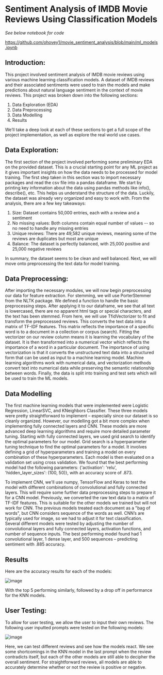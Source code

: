 # Sentiment Analysis of IMDB Movie Reviews Using Classification Models

*See below notebook for code*

https://github.com/ohovey1/movie_sentiment_analysis/blob/main/ml_models.ipynb

## Introduction:
This project involved sentiment analysis of IMDB movie reviews using various machine
learning classification models. A dataset of IMDB reviews and their associated sentiments
were used to train the models and make predictions about natural language sentiment in the
context of movie reviews. This project was broken down into the following sections:

1. Data Exploration (EDA)
2. Data Preprocessing
3. Data Modelling
4. Results

We’ll take a deep look at each of these sections to get a full scope of the project
implementation, as well as explore the real world use cases.

## Data Exploration:
The first section of the project involved performing some preliminary EDA on the provided
dataset. This is a crucial starting point for any ML project as it gives important insights on
how the data needs to be processed for model training. The first step taken in this section was
to import necessary packages and read the csv file into a pandas dataframe. We start by
printing key information about the data using pandas methods like info(), describe(), etc. This
helps us understand the structure of the data. Luckily, the dataset was already very organized
and easy to work with. From the analysis, there are a few key takeaways:

1. Size: Dataset contains 50,000 entries, each with a review and a sentiment
2. No missing values: Both columns contain equal number of values -- so no need to
handle any missing entries
3. Unique reviews: There are 49,582 unique reviews, meaning some of the reviews
are duplicates but most are unique
4. Balance: The dataset is perfectly balanced, with 25,000 positive and 25,000
negative reviews

In summary, the dataset seems to be clean and well balanced. Next, we will move onto
preprocessing the text data for model training.

## Data Preprocessing:
After importing the necessary modules, we will now begin preprocessing our data for feature
extraction. For stemming, we will use PorterStemmer from the NLTK package. We defined a
function to handle the basic preprocessing steps. After applying it to our dataframe, we see
that all text is lowercased, there are no apparent html tags or special characters, and the text
has been stemmed.
From here, we will use TfidVectorizer to fit and transform the preprocessed reviews. This
converts the text data into a matrix of TF-IDF features. This matrix reflects the importance of
a specific word is to a document in a collection or corpus (search). Fitting the vectorizer on
our review column means it is learning the vocabulary of the dataset. It is then transformed
into a numerical vector which reflects the importance of a word in a particular document. The
importance of using vectorization is that it converts the unstructured text data into a
structured form that can be used as input to a machine learning model. Machine learning
algorithms work with numerical data, and vectorization methods convert text into numerical
data while preserving the semantic relationship between words. Finally, the data is split into
training and test sets which will be used to train the ML models.

## Data Modelling
The first machine learning models that were implemented were Logistic Regression,
LinearSVC, and KNeighbors Classifier. These three models were pretty straightforward to
implement – especially since our dataset is so cleanly organized. However, our modelling got
a bit more complex when implementing fully connected layers and CNN. These models are
more advanced deep learning algorithms and require more detailed parameter tuning.
Starting with fully connected layers, we used grid search to identify the optimal parameters
for our model. Grid search is a hyperparameter tuning technique to find the optimal
parameters for a model. It involves defining a grid of hyperparameters and training a model
on every combination of these hyperparameters. Each model is then evaluated on a validation
set using cross validation. We found that the best performing model had the following
parameters: {'activation': 'relu', 'hidden_layer_sizes': (100, 50)}, with an accuracy score of
.873.

To implement CNN, we'll use numpy, TensorFlow and Keras to test the model with different
combinations of convolutional and fully connected layers. This will require some further data
preprocessing steps to prepare it for a CNN model. Previously, we converted the raw text data
to a matrix of TF-IDF features. This is suitable for the other models we trained but will not
work for CNN. The previous models treated each document as a "bag of words", but CNN
considers sequence of the words as well. CNN’s are typically used for image, so we had to
adjust it for text classification. Several different models were tested by adjusting the number
of convolutional layers and fully connected layers, activation functions, and number of
sequence inputs. The best performing model found had 1 convolutional layer, 1 dense layer,
and 500 sequences – predicting sentiment with .885 accuracy.

## Results
Here are the accuracy results for each of the models:

![image](https://github.com/ohovey1/movie_sentiment_analysis/assets/89608419/432d3ccf-e990-4048-b7ca-da5830656b80)

With the top 5 performing similarly, followed by a drop off in performance for the KNN
models.

## User Testing:
To allow for user testing, we allow the user to input their own reviews. The following user
inputted prompts were tested on the following models:

![image](https://github.com/ohovey1/movie_sentiment_analysis/assets/89608419/8f9643a9-a74f-4af5-8a42-297e8d6993cf)

Here, we can test different reviews and see how the models react. We see some shortcomings
in the KNN model in the last prompt when the review contradicts itself, but each of the other
models are still able to decipher the overall sentiment. For straightforward reviews, all
models are able to accurately determine whether or not the review is positive or negative.
